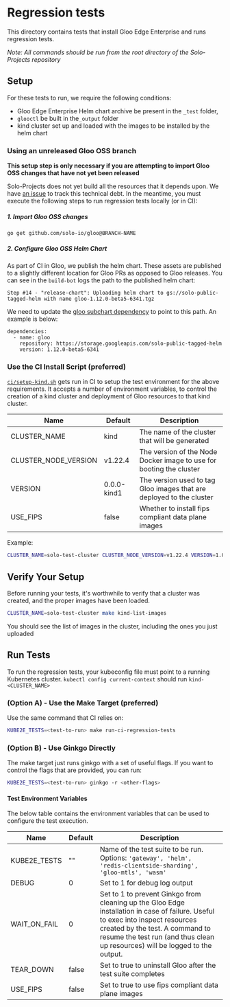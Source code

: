 # Regression tests
This directory contains tests that install Gloo Edge Enterprise and runs regression tests.

*Note: All commands should be run from the root directory of the Solo-Projects repository*

## Setup
For these tests to run, we require the following conditions:
- Gloo Edge Enterprise Helm chart archive be present in the `_test` folder,
- `glooctl` be built in the`_output` folder
- kind cluster set up and loaded with the images to be installed by the helm chart

### Using an unreleased Gloo OSS branch
**This setup step is only necessary if you are attempting to import Gloo OSS changes that have not yet been released**

Solo-Projects does not yet build all the resources that it depends upon. We have [an issue](https://github.com/solo-io/gloo/issues/5243) to track this technical debt. In the meantime, you must execute the following steps to run regression tests locally (or in CI):

##### 1. Import Gloo OSS changes
`go get github.com/solo-io/gloo@BRANCH-NAME`

##### 2. Configure Gloo OSS Helm Chart
As part of CI in Gloo, we publish the helm chart. These assets are published to a slightly different location for Gloo PRs as opposed to Gloo releases. You can see in the `build-bot` logs the path to the published helm chart:

```text
Step #14 - "release-chart": Uploading helm chart to gs://solo-public-tagged-helm with name gloo-1.12.0-beta5-6341.tgz
```

We need to update the [gloo subchart dependency](https://github.com/solo-io/solo-projects/blob/393276665446d69fcfde7d5e65cc9c678ab3a100/install/helm/gloo-ee/requirements-template.yaml#L2) to point to this path. An example is below:

```text
dependencies:
  - name: gloo
    repository: https://storage.googleapis.com/solo-public-tagged-helm
    version: 1.12.0-beta5-6341
```

### Use the CI Install Script (preferred)

[`ci/setup-kind.sh`](`https://github.com/solo-io/solo-projects/blob/master/ci/setup-kind.sh`) gets run in CI to setup the test environment for the above requirements.
It accepts a number of environment variables, to control the creation of a kind cluster and deployment of Gloo resources to that kind cluster.

| Name                  | Default    | Description |
| ---                   |   ---      |    ---      |
| CLUSTER_NAME          | kind       | The name of the cluster that will be generated |
| CLUSTER_NODE_VERSION  | v1.22.4    | The version of the Node Docker image to use for booting the cluster |
| VERSION               | 0.0.0-kind1 | The version used to tag Gloo images that are deployed to the cluster |
| USE_FIPS              | false      | Whether to install fips compliant data plane images |

Example:
```bash
CLUSTER_NAME=solo-test-cluster CLUSTER_NODE_VERSION=v1.22.4 VERSION=1.0.0-solo-test USE_FIPS=false ci/setup-kind.sh
```

## Verify Your Setup
Before running your tests, it's worthwhile to verify that a cluster was created, and the proper images have been loaded.

```bash
CLUSTER_NAME=solo-test-cluster make kind-list-images
```

You should see the list of images in the cluster, including the ones you just uploaded

## Run Tests

To run the regression tests, your kubeconfig file must point to a running Kubernetes cluster.
`kubectl config current-context` should run `kind-<CLUSTER_NAME>`

### (Option A) - Use the Make Target (preferred)

Use the same command that CI relies on:
```bash
KUBE2E_TESTS=<test-to-run> make run-ci-regression-tests
```

### (Option B) - Use Ginkgo Directly

The make target just runs ginkgo with a set of useful flags. If you want to control the flags that are provided, you can run:
```bash
KUBE2E_TESTS=<test-to-run> ginkgo -r <other-flags>
```

#### Test Environment Variables
The below table contains the environment variables that can be used to configure the test execution.

| Name              | Default   | Description |
| ---               |   ---     |    ---      |
| KUBE2E_TESTS      | ""        | Name of the test suite to be run. Options: `'gateway', 'helm', 'redis-clientside-sharding', 'gloo-mtls', 'wasm'` |
| DEBUG             | 0         | Set to 1 for debug log output |
| WAIT_ON_FAIL      | 0         | Set to 1 to prevent Ginkgo from cleaning up the Gloo Edge installation in case of failure. Useful to exec into inspect resources created by the test. A command to resume the test run (and thus clean up resources) will be logged to the output.
| TEAR_DOWN         | false     | Set to true to uninstall Gloo after the test suite completes |
| USE_FIPS          | false     | Set to true to use fips compliant data plane images |